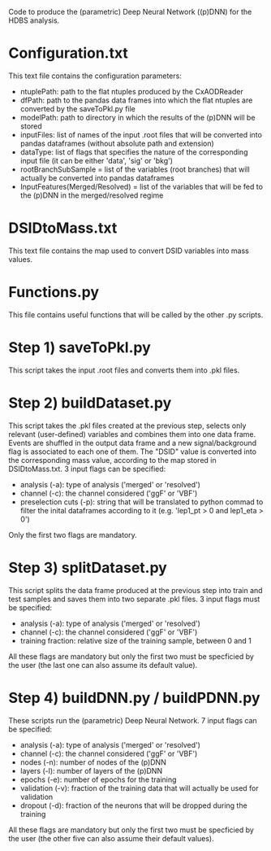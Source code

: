 Code to produce the (parametric) Deep Neural Network ((p)DNN) for the HDBS analysis.

# Configuration.txt
This text file contains the configuration parameters:
- ntuplePath: path to the flat ntuples produced by the CxAODReader
- dfPath: path to the pandas data frames into which the flat ntuples are converted by the saveToPkl.py file
- modelPath: path to directory in which the results of the (p)DNN will be stored
- inputFiles: list of names of the input .root files that will be converted into pandas dataframes (without absolute path and extension)
- dataType: list of flags that specifies the nature of the corresponding input file (it can be either 'data', 'sig' or 'bkg')
- rootBranchSubSample = list of the variables (root branches) that will actually be converted into pandas dataframes
- InputFeatures(Merged/Resolved) = list of the variables that will be fed to the (p)DNN in the merged/resolved regime

# DSIDtoMass.txt
This text file contains the map used to convert DSID variables into mass values.

# Functions.py
This file contains useful functions that will be called by the other .py scripts. 

# Step 1) saveToPkl.py
This script takes the input .root files and converts them into .pkl files.

# Step 2) buildDataset.py
This script takes the .pkl files created at the previous step, selects only relevant (user-defined) variables and combines them into one data frame. Events are shuffled in the output data frame and a new signal/background flag is associated to each one of them. The "DSID" value is converted into the corresponding mass value, according to the map stored in DSIDtoMass.txt. 
3 input flags can be specified: 
- analysis (-a): type of analysis ('merged' or 'resolved')
- channel (-c): the channel considered ('ggF' or 'VBF')
- preselection cuts (-p): string that will be translated to python commad to filter the inital dataframes according to it (e.g. 'lep1_pt > 0 and lep1_eta > 0')

Only the first two flags are mandatory.

# Step 3) splitDataset.py
This script splits the data frame produced at the previous step into train and test samples and saves them into two separate .pkl files.
3 input flags must be specified:
- analysis (-a): type of analysis ('merged' or 'resolved')
- channel (-c): the channel considered ('ggF' or 'VBF')
- training fraction: relative size of the training sample, between 0 and 1

All these flags are mandatory but only the first two must be specficied by the user (the last one can also assume its default value).

# Step 4) buildDNN.py / buildPDNN.py
These scripts run the (parametric) Deep Neural Network. 
7 input flags can be specified:
- analysis (-a): type of analysis ('merged' or 'resolved')
- channel (-c): the channel considered ('ggF' or 'VBF')
- nodes (-n): number of nodes of the (p)DNN
- layers (-l): number of layers of the (p)DNN
- epochs (-e): number of epochs for the training 
- validation (-v): fraction of the training data that will actually be used for validation
- dropout (-d): fraction of the neurons that will be dropped during the training

All these flags are mandatory but only the first two must be specficied by the user (the other five can also assume their default values).
